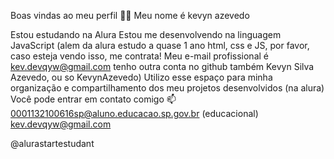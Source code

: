 Boas vindas ao meu perfil 💙💙
Meu nome é kevyn azevedo

Estou estudando na Alura
Estou me desenvolvendo na linguagem JavaScript (alem da alura estudo a quase 1 ano html, css e JS, por favor, caso esteja vendo isso, me contrata! Meu e-mail profissional é kev.devqyw@gmail.com  tenho outra conta no github também Kevyn Silva Azevedo, ou so KevynAzevedo)
Utilizo esse espaço para minha organização e compartilhamento dos meu projetos desenvolvidos (na alura)
Você pode entrar em contato comigo 📫
0001132100616sp@aluno.educacao.sp.gov.br (educacional)
kev.devqyw@gmail.com

@alurastartestudant
